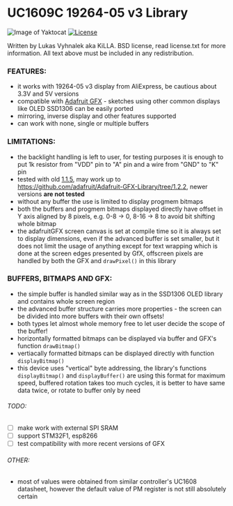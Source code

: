 # UC1609C 19264-05 v3 Library
![Image of Yaktocat](https://github.com/KiLLAAA/UC1609/images/19264-05_v3.jpg)
[![License](https://img.shields.io/badge/License-BSD%203--Clause-blue.svg)](https://opensource.org/licenses/BSD-3-Clause)

Written by Lukas Vyhnalek aka KiLLA.
BSD license, read license.txt for more information.
All text above must be included in any redistribution.

### FEATURES:
- it works with 19264-05 v3 display from AliExpress, be cautious about 3.3V and 5V versions
- compatible with [Adafruit GFX](https://github.com/adafruit/Adafruit-GFX-Library) - sketches using other common displays like OLED SSD1306 can be easily ported
- mirroring, inverse display and other features supported
- can work with none, single or multiple buffers

### LIMITATIONS:
- the backlight handling is left to user, for testing purposes it is enough to put 1k resistor from "VDD" pin to "A" pin and a wire from "GND" to "K" pin
- tested with old [1.1.5](https://github.com/adafruit/Adafruit-GFX-Library/tree/v1.1.5), may work up to https://github.com/adafruit/Adafruit-GFX-Library/tree/1.2.2, newer versions **are not tested**
- without any buffer the use is limited to display progmem bitmaps
- both the buffers and progmem bitmaps displayed directly have offset in Y axis aligned by 8 pixels, e.g. 0-8 -> 0, 8-16 -> 8 to avoid bit shifting whole bitmap
- the adafruitGFX screen canvas is set at compile time so it is always set to display dimensions, even if the advanced buffer is set smaller, but it does not limit the usage of anything except for text wrapping which is done at the screen edges presented by GfX, offscreen pixels are handled by both the GFX and `drawPixel()` in this library

### BUFFERS, BITMAPS AND GFX:
- the simple buffer is handled similar way as in the SSD1306 OLED library and contains whole screen region
- the advanced buffer structure carries more properties - the screen can be divided into more buffers with their own offsets!
- both types let almost whole memory free to let user decide the scope of the buffer!
- horizontally formatted bitmaps can be displayed via buffer and GFX's function `drawBitmap()`
- vertiacally formatted bitmaps can be displayed directly with function `displayBitmap()`
- this device uses "vertical" byte addressing, the library's functions `displayBitmap()` and `displayBuffer()` are using this format for maximum speed, buffered rotation takes too much cycles, it is better to have same data twice, or rotate to buffer only by need

###### TODO:
- [ ] make work with external SPI SRAM
- [ ] support STM32F1, esp8266
- [ ] test compatibility with more recent versions of GFX

###### OTHER:
- most of values were obtained from similar controller's UC1608 datasheet, however the default value of PM register is not still absolutely certain
